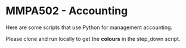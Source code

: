 # MMPA502 - Accounting

Here are some scripts that use Python for management accounting.

Please clone and run locally to get the **colours** in the step_down script.

